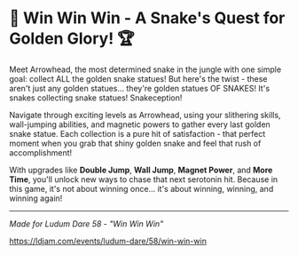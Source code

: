 # 🐍 Win Win Win - A Snake's Quest for Golden Glory! 🏆

Meet Arrowhead, the most determined snake in the jungle with one simple goal: collect ALL the golden snake statues! But here's the twist - these aren't just any golden statues... they're golden statues OF SNAKES! It's snakes collecting snake statues! Snakeception!

Navigate through exciting levels as Arrowhead, using your slithering skills, wall-jumping abilities, and magnetic powers to gather every last golden snake statue. Each collection is a pure hit of satisfaction - that perfect moment when you grab that shiny golden snake and feel that rush of accomplishment!

With upgrades like **Double Jump**, **Wall Jump**, **Magnet Power**, and **More Time**, you'll unlock new ways to chase that next serotonin hit. Because in this game, it's not about winning once... it's about winning, winning, and winning again!

---

*Made for Ludum Dare 58 - "Win Win Win"*

https://ldjam.com/events/ludum-dare/58/win-win-win
